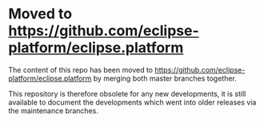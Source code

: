 Moved to https://github.com/eclipse-platform/eclipse.platform
=============================================================

The content of this repo has been moved to https://github.com/eclipse-platform/eclipse.platform by merging both master branches together.

This repository is therefore obsolete for any new developments, it is still available to document the developments which went into older releases via the maintenance branches.


